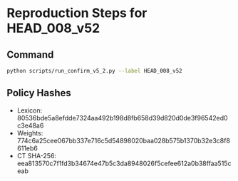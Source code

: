 # Reproduction Steps for HEAD_008_v52

## Command
```bash
python scripts/run_confirm_v5_2.py --label HEAD_008_v52
```

## Policy Hashes
- Lexicon: 80536bde5a8efdde7324aa492b198d8fb658d39d820d0de3f96542ed0c3e48a6
- Weights: 774c6a25cee067bb337e716c5d54898020baa028b575b1370b32e3c8f8611eb6
- CT SHA-256: eea813570c7f1fd3b34674e47b5c3da8948026f5cefee612a0b38ffaa515ceab
